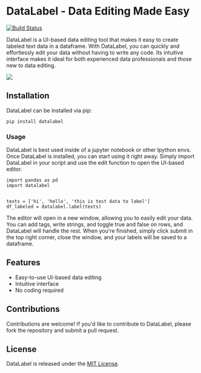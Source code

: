 # DataLabel - Data Editing Made Easy

[![Build Status](https://travis-ci.org/TitanLabsAI/datalabel.svg?branch=main)](https://travis-ci.org/<user>/<repo>)

DataLabel is a UI-based data editing tool that makes it easy to create labeled text data in a dataframe. With DataLabel, you can quickly and effortlessly edit your data without having to write any code. Its intuitive interface makes it ideal for both experienced data professionals and those new to data editing.

![](https://im3.ezgif.com/tmp/ezgif-3-f24e6e325d.gif)
## Installation

DataLabel can be installed via pip:

```
pip install datalabel
```


### Usage
DataLabel is best used inside of a jupyter notebook or other Ipython envs.
Once DataLabel is installed, you can start using it right away. Simply import DataLabel in your script and use the edit function to open the UI-based editor.

```
import pandas as pd
import datalabel


texts = ['hi', 'hello', 'this is test data to label']
df_labeled = datalabel.label(texts)
```

The editor will open in a new window, allowing you to easily edit your data. You can add tags, write strings, and toggle true and false on rows, and DataLabel will handle the rest. When you're finished, simply click submit in the top right corner, close the window, and your labels will be saved to a dataframe.


## Features

- Easy-to-use UI-based data editing
- Intuitive interface
- No coding required


## Contributions

Contributions are welcome! If you'd like to contribute to DataLabel, please fork the repository and submit a pull request.

## License

DataLabel is released under the [MIT License](https://opensource.org/licenses/MIT).

